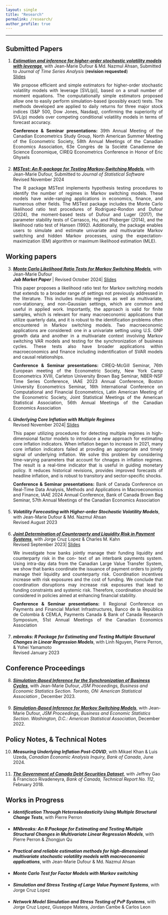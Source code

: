 ```yaml
---
layout: single
title: "Research"
permalink: /research/
author_profile: true
---
```

---
## Submitted Papers
<ol start=1>
  <li style="margin-bottom: 20px;">
    <a href="https://roga11.github.io/gabrielrodriguez.github.io/files/Ahsan_Dufour_RodriguezR_2024_SVP_Leverage.pdf" target="_blank"><em><b>Estimation and inference for higher-order stochastic volatility models with leverage</b></em></a>, with Jean-Marie Dufour & Md. Nazmul Ahsan, Submitted to <em>Journal of Time Series Analysis</em> (<b>revision requested</b>)
    <div style="margin-bottom: 10px;"> 
      <a href="https://roga11.github.io/gabrielrodriguez.github.io/files/GRR_NASMES_2024_ Estimation_and_inference_for_higher_order_stochastic_volatility_models_with_leverage.pdf" target="_blank">Slides</a> 
    </div>
    <div style="text-align: justify; margin-bottom: 10px;">
      We propose efficient and simple estimators for higher-order stochastic volatility models with leverage [SVL(p)], based on a small number of moment equations. The computationally simple estimators proposed allow one to easily perform simulation-based (possibly exact) tests. The methods developed are applied to daily returns for three major stock indices (S&P 500, Dow Jones, Nasdaq), confirming the superiority of SVL(p) models over competing conditional volatility models in terms of forecast accuracy.
    </div>
    <div style="text-align: justify; margin-bottom: 10px;"> 
      <b>Conference & Seminar presentations:</b> 39th Annual Meeting of the Canadian Econometrics Study Group, North American Summer Meeting of the Econometric Society, 58th Annual Meetings of the Canadian Economics Association, 63e Congrès de la Société Canadienne de Science Économique, CIREQ Econometrics Conference in Honor of Eric Ghysels
    </div>
  </li>

  <li>
    <a href="https://roga11.github.io/gabrielrodriguez.github.io/files/RodriguezRondon_Dufour_2024_MSTest_Rpackage.pdf" target="_blank"><em><b>MSTest: An R-package for Testing Markov-Switching Models</b></em></a>, with Jean-Marie Dufour, Submitted to <em>Journal of Statistical Software</em> 
    <div style="margin-bottom: 10px;"> 
      Revised November 2024
    </div>
    <div style="text-align: justify; margin-bottom: 10px;">
      The R package MSTest implements hypothesis testing procedures to identify the number of regimes in Markov switching models. These models have wide-ranging applications in economics, finance, and numerous other fields. The MSTest package includes the Monte Carlo likelihood ratio test procedures of Rodriguez-Rondon and Dufour (2024), the moment-based tests of Dufour and Luger (2017), the parameter stability tests of Carrasco, Hu, and Ploberger (2014), and the likelihood ratio test of Hansen (1992). Additionally, the package enables users to simulate and estimate univariate and multivariate Markov switching and hidden Markov processes, using the expectation-maximization (EM) algorithm or maximum likelihood estimation (MLE).
    </div>
  </li>
</ol>


## Working papers
<ol start=3>
  <li style="margin-bottom: 20px;">
    <a href="https://roga11.github.io/gabrielrodriguez.github.io/files/RodriguezRondon_Dufour_2024_MonteCarlo_LikelihoodRatioTest_MarkovSwitchingModels_20241015.pdf" target="_blank"><em><b>Monte Carlo Likelihood Ratio Tests for Markov Switching Models</b></em></a>, with Jean-Marie Dufour 
    <div style="margin-bottom: 10px;"> <em><b>Job Market Paper</b></em> | Revised October 2024| <a href="https://roga11.github.io/gabrielrodriguez.github.io/files/GRodriguezRondon_CIREQLunchSeminar_20241008.pdf" target="_blank">Slides</a> 
    </div>
    <div style="text-align: justify; margin-bottom: 10px;"> 
      This paper proposes a likelihood ratio test for Markov switching models that extends to a broader range of settings not previously addressed in the literature. This includes multiple regimes as well as multivariate, non-stationary, and non-Gaussian settings, which are common and useful in applied work. Importantly, the approach is valid for finite samples, which is relevant for many macroeconomic applications that utilize quarterly data, and it is robust to the identification problems often encountered in Markov switching models. Two macroeconomic applications are considered: one in a univariate setting using U.S. GNP growth data and another in a multivariate context involving Markov switching VAR models and testing for the synchronization of business cycles. These tests also have broader applications within macroeconomics and finance including indentification of SVAR models and causal relationships. 
    </div>
    <div style="text-align: justify; margin-bottom: 10px;"> 
      <b>Conference & Seminar presentations:</b> CIREQ-McGill Seminar, 76th European meeting of the Econometric Society, New York Camp Econometrics XVIII, Carleton University Brown Bag Seminar, NBER-NSF Time Series Conference, IAAE 2023 Annual Conference, Boston University Econometrics Seminar, 16th International Conference on Computational and Financial Econometrics, Latin American Meeting of the Econometric Society, Joint Statistical Meetings of the American Statistical Association, 56th Annual Meetings of the Canadian Economics Association
    </div>
  </li>
  
  <li style="margin-bottom: 20px;">
    <em><b>Underlying Core Inflation with Multiple Regimes</b></em>
    <div style="margin-bottom: 10px;"> 
      Revised November 2024| <a href="https://roga11.github.io/gabrielrodriguez.github.io/files/GRR_IAAE2024_underlying_core_inf.pdf" target="_blank">Slides</a> 
    </div>
    <div style="text-align: justify; margin-bottom: 10px;"> 
      This paper utilizing procedures for detecting multiple regimes in high-dimensional factor models to introduce a new approach for estimating core inflation indicators. When inflation began to increase in 2021, many core inflation indicators failed at provding an appropriate and timely signal of underlying inflation. We solve this problem by considering time-varying parameters that account for chnages in inflation regimes. The result is a real-time indicator that is useful in guiding monetary policy. It reduces historical revisions, provides improved forecasts of headline inflation, and is robust to transitory and sector-specific shocks. 
    </div>
    <div style="text-align: justify; margin-bottom: 10px;"> 
      <b>Conference & Seminar presentations:</b> Bank of Canada Conference on Real-Time Data Analysis, Methods and Applications in Macroeconomics and Finance, IAAE 2024 Annual Conference, Bank of Canada Brown Bag Seminar, 57th Annual Meetings of the Canadian Economics Association
    </div>
  </li>
  
  <li style="margin-bottom: 20px;">
    <em><b>Volatility Forecasting with Higher-order Stochastic Volatility Models</b></em>, with Jean-Marie Dufour & Md. Nazmul Ahsan
    <div style="margin-bottom: 10px;">       
      Revised August 2023
    </div>
  </li>
  
  <li style="margin-bottom: 20px;">
    <a href="https://roga11.github.io/gabrielrodriguez.github.io/files/20240917_CKR_2024_Counterparty_and_Liquidity_Risk.pdf" target="_blank"> <em><b>Joint Determination of Counterparty and Liquidity Risk in Payment Systems</b></em></a>, with Jorge Cruz Lopez & Charles M. Kahn
    <div style="margin-bottom: 10px;"> 
      Revised September 2023| <a href="https://roga11.github.io/gabrielrodriguez.github.io/files/20230921_GRodriguezRondon_Counterparty_and_Liquidity_Risk_in_Payments_CEMLAIIPaymentFMI.pdf" target="_blank">Slides</a> 
    </div>
    <div style="text-align: justify; margin-bottom: 10px;"> 
      We investigate how banks jointly manage their funding liquidity and counterparty risk in the con- text of an interbank payments system. Using intra-day data from the Canadian Large Value Transfer System, we show that banks coordinate the issuance of payment orders to jointly manage their liquidity and counterparty risk. Coordination incentives increase with risk exposures and the cost of funding. We conclude that coordination disruptions may increase risk exposures that lead to funding constraints and systemic risk. Therefore, coordination should be considered in policies aimed at enhancing financial stability.
    </div>
    <div style="text-align: justify; margin-bottom: 10px;">
      <b>Conference & Seminar presentations:</b> II Regional Conference on Payments and Financial Market Infrastructures, Banco de la República de Colombia & CEMLA, Payments Canada & Bank of Canada Research Symposium, 51st Annual Meetings of the Canadian Economics Association
    </div>
  </li>
  
  <li style="margin-bottom: 20px;">
    <em><b>mbreaks: R Package for Estimating and Testing Multiple Structural Changes in Linear Regression Models</b></em>, with Linh Nguyen, Pierre Perron, & Yohei Yamamoto
    <div style="margin-bottom: 10px;"> 
      Revised January 2023  
    </div>
  </li>
</ol>



## Conference Proceedings
<ol start=8>
  <li style="margin-bottom: 20px;">
    <a href="https://roga11.github.io/gabrielrodriguez.github.io/files/RodriguezRondon_Dufour_2023_JSM_Proceedings.pdf" target="_blank"><em><b>Simulation-Based Inference for the Synchronization of Business Cycles</b></em></a>, with Jean-Marie Dufour, <em>JSM Proceedings, Business and Economic Statistics Section. Toronto, ON: American Statistical Association </em>, December 2023.
  </li>
  
  <li style="margin-bottom: 20px;">
    <a href="https://github.com/roga11/gabrielrodriguez.github.io/files/RodriguezRondon_Dufour_2022_Simulation-BasedInferenceMarkovSwitchingModels_JSM_Proceedings.pdf" target="_blank"><em><b>Simulation-Based Inference for Markov Switching Models</b></em></a>, with Jean-Marie Dufour, <em>JSM Proceedings, Business and Economic Statistics Section. Washington, D.C.: American Statistical Association</em>, December 2022.
    <div> 
    </div>
  </li>
</ol>



## Policy Notes, & Technical Notes
<ol start=10>
  <li style="margin-bottom: 20px;">
    <em><b>Measuring Underlying Inflation Post-COVID</b></em>, with Mikael Khan & Luis Uzeda, <em>Canadian Economic Analysis Inquiry, Bank of Canada</em>, June 2024.
    <div> 
    </div>
  </li>
  
  <li style="margin-bottom: 20px;">
    <a href="https://www.bankofcanada.ca/wp-content/uploads/2018/02/tr112.pdf" target="_blank"><em><b>The Government of Canada Debt Securities Dataset</b></em></a>, with Jeffrey Gao & Francisco Rivadeneyra, <em>Bank of Canada, Technical Report No. 112</em>, February 2018.
  </li>
</ol>

## Works in Progress

<ul>
  <li style="margin-bottom: 20px;">
      <em><b>Identification Through Heteroskedasticity Using Multiple Structural Change Tests</b></em>, with Pierre Perron
  </li>
  
  <li style="margin-bottom: 20px;">
      <em><b>MNbreaks: An R Package for Estimating and Testing Multiple Structural Changes in Multivariate Linear Regression Models</b></em>, with Pierre Perron & Zhongjun Qu
  </li>
  
  <li style="margin-bottom: 20px;"> 
      <em><b>Practical and reliable estimation methods for high-dimensional multivariate stochastic volatility models with macroeconomic applications</b></em>, with Jean-Marie Dufour & Md. Nazmul Ahsan 
  </li>
  
  <li style="margin-bottom: 20px;">
      <em><b>Monte Carlo Test for Factor Models with Markov switching</b></em>
  </li>
  
  <li style="margin-bottom: 20px;">
      <em><b>Simulation and Stress Testing of Large Value Payment Systems</b></em>, with Jorge Cruz Lopez
  </li>
  
  <li style="margin-bottom: 20px;">
      <em><b>Network Model Simulation and Stress Testing of PvP Systems</b></em>, with Jorge Cruz Lopez, Giuseppe Matera, Jordan Cambe & Carlos Leon
  </li>
</ul>




<!-- {% if author.googlescholar %}
  You can also find my articles on <u><a href="{{author.googlescholar}}">my Google Scholar profile</a>.</u>
{% endif %}

{% include base_path %}

{% for post in site.publications reversed %}
  {% include archive-single.html %}
{% endfor %}
 -->
